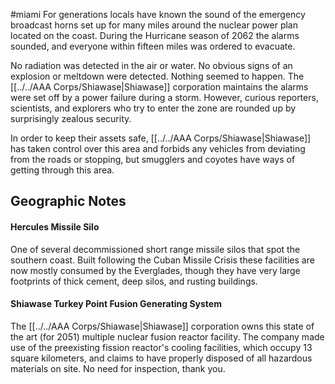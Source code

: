 #miami
For generations locals have known the sound of the emergency broadcast horns set up for many miles around the nuclear power plan located on the coast. During the Hurricane season of 2062 the alarms sounded, and everyone within fifteen miles was ordered to evacuate.  
  
No radiation was detected in the air or water. No obvious signs of an explosion or meltdown were detected. Nothing seemed to happen. The [[../../AAA Corps/Shiawase|Shiawase]] corporation maintains the alarms were set off by a power failure during a storm. However, curious reporters, scientists, and explorers who try to enter the zone are rounded up by surprisingly zealous security.   
  
In order to keep their assets safe, [[../../AAA Corps/Shiawase|Shiawase]] has taken control over this area and forbids any vehicles from deviating from the roads or stopping, but smugglers and coyotes have ways of getting through this area.

## Geographic Notes

#### Hercules Missile Silo

One of several decommissioned short range missile silos that spot the southern coast. Built following the Cuban Missile Crisis these facilities are now mostly consumed by the Everglades, though they have very large footprints of thick cement, deep silos, and rusting buildings.

#### Shiawase Turkey Point Fusion Generating System

The [[../../AAA Corps/Shiawase|Shiawase]] corporation owns this state of the art (for 2051) multiple nuclear fusion reactor facility. The company made use of the preexisting fission reactor's cooling facilities, which occupy 13 square kilometers, and claims to have properly disposed of all hazardous materials on site. No need for inspection, thank you.